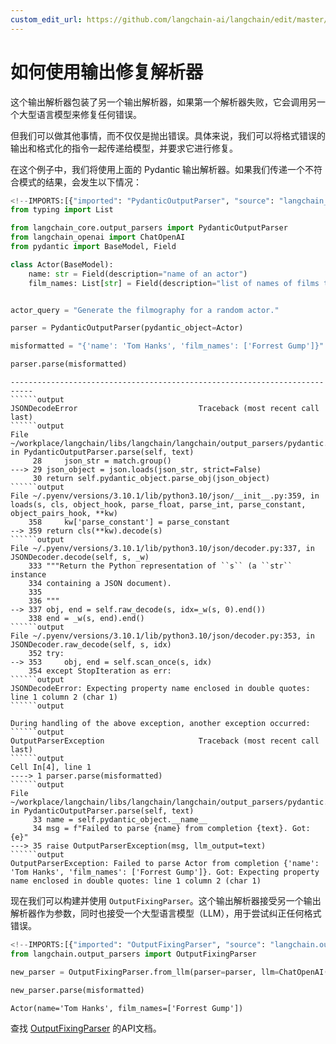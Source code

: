```yaml
---
custom_edit_url: https://github.com/langchain-ai/langchain/edit/master/docs/docs/how_to/output_parser_fixing.ipynb
---
```

# 如何使用输出修复解析器

这个输出解析器包装了另一个输出解析器，如果第一个解析器失败，它会调用另一个大型语言模型来修复任何错误。

但我们可以做其他事情，而不仅仅是抛出错误。具体来说，我们可以将格式错误的输出和格式化的指令一起传递给模型，并要求它进行修复。

在这个例子中，我们将使用上面的 Pydantic 输出解析器。如果我们传递一个不符合模式的结果，会发生以下情况：


```python
<!--IMPORTS:[{"imported": "PydanticOutputParser", "source": "langchain_core.output_parsers", "docs": "https://python.langchain.com/api_reference/core/output_parsers/langchain_core.output_parsers.pydantic.PydanticOutputParser.html", "title": "How to use the output-fixing parser"}, {"imported": "ChatOpenAI", "source": "langchain_openai", "docs": "https://python.langchain.com/api_reference/openai/chat_models/langchain_openai.chat_models.base.ChatOpenAI.html", "title": "How to use the output-fixing parser"}]-->
from typing import List

from langchain_core.output_parsers import PydanticOutputParser
from langchain_openai import ChatOpenAI
from pydantic import BaseModel, Field
```


```python
class Actor(BaseModel):
    name: str = Field(description="name of an actor")
    film_names: List[str] = Field(description="list of names of films they starred in")


actor_query = "Generate the filmography for a random actor."

parser = PydanticOutputParser(pydantic_object=Actor)
```


```python
misformatted = "{'name': 'Tom Hanks', 'film_names': ['Forrest Gump']}"
```


```python
parser.parse(misformatted)
```

```output
---------------------------------------------------------------------------
``````output
JSONDecodeError                           Traceback (most recent call last)
``````output
File ~/workplace/langchain/libs/langchain/langchain/output_parsers/pydantic.py:29, in PydanticOutputParser.parse(self, text)
     28     json_str = match.group()
---> 29 json_object = json.loads(json_str, strict=False)
     30 return self.pydantic_object.parse_obj(json_object)
``````output
File ~/.pyenv/versions/3.10.1/lib/python3.10/json/__init__.py:359, in loads(s, cls, object_hook, parse_float, parse_int, parse_constant, object_pairs_hook, **kw)
    358     kw['parse_constant'] = parse_constant
--> 359 return cls(**kw).decode(s)
``````output
File ~/.pyenv/versions/3.10.1/lib/python3.10/json/decoder.py:337, in JSONDecoder.decode(self, s, _w)
    333 """Return the Python representation of ``s`` (a ``str`` instance
    334 containing a JSON document).
    335 
    336 """
--> 337 obj, end = self.raw_decode(s, idx=_w(s, 0).end())
    338 end = _w(s, end).end()
``````output
File ~/.pyenv/versions/3.10.1/lib/python3.10/json/decoder.py:353, in JSONDecoder.raw_decode(self, s, idx)
    352 try:
--> 353     obj, end = self.scan_once(s, idx)
    354 except StopIteration as err:
``````output
JSONDecodeError: Expecting property name enclosed in double quotes: line 1 column 2 (char 1)
``````output

During handling of the above exception, another exception occurred:
``````output
OutputParserException                     Traceback (most recent call last)
``````output
Cell In[4], line 1
----> 1 parser.parse(misformatted)
``````output
File ~/workplace/langchain/libs/langchain/langchain/output_parsers/pydantic.py:35, in PydanticOutputParser.parse(self, text)
     33 name = self.pydantic_object.__name__
     34 msg = f"Failed to parse {name} from completion {text}. Got: {e}"
---> 35 raise OutputParserException(msg, llm_output=text)
``````output
OutputParserException: Failed to parse Actor from completion {'name': 'Tom Hanks', 'film_names': ['Forrest Gump']}. Got: Expecting property name enclosed in double quotes: line 1 column 2 (char 1)
```

现在我们可以构建并使用 `OutputFixingParser`。这个输出解析器接受另一个输出解析器作为参数，同时也接受一个大型语言模型（LLM），用于尝试纠正任何格式错误。


```python
<!--IMPORTS:[{"imported": "OutputFixingParser", "source": "langchain.output_parsers", "docs": "https://python.langchain.com/api_reference/langchain/output_parsers/langchain.output_parsers.fix.OutputFixingParser.html", "title": "How to use the output-fixing parser"}]-->
from langchain.output_parsers import OutputFixingParser

new_parser = OutputFixingParser.from_llm(parser=parser, llm=ChatOpenAI())
```


```python
new_parser.parse(misformatted)
```



```output
Actor(name='Tom Hanks', film_names=['Forrest Gump'])
```


查找 [OutputFixingParser](https://python.langchain.com/api_reference/langchain/output_parsers/langchain.output_parsers.fix.OutputFixingParser.html#langchain.output_parsers.fix.OutputFixingParser) 的API文档。
